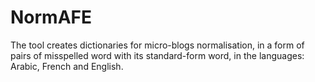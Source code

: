# NormAFE
The tool creates dictionaries for micro-blogs normalisation, in a form of pairs of misspelled word with its standard-form word, in the languages: Arabic, French and English.
